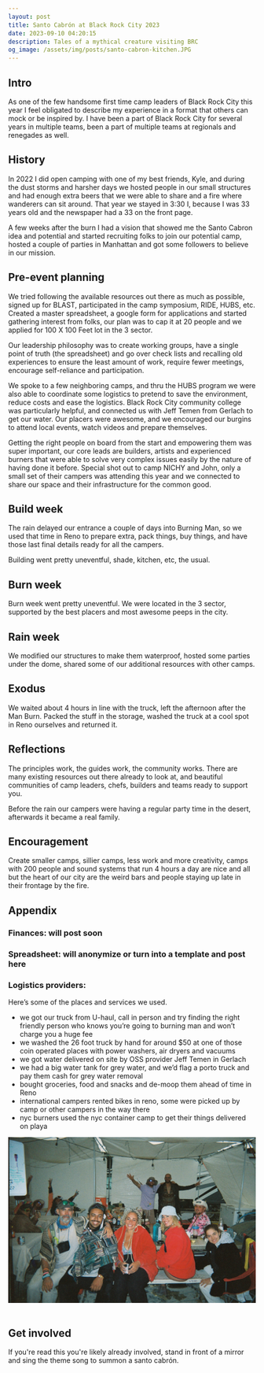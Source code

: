 ```yaml
---
layout: post
title: Santo Cabrón at Black Rock City 2023
date: 2023-09-10 04:20:15
description: Tales of a mythical creature visiting BRC
og_image: /assets/img/posts/santo-cabron-kitchen.JPG
---
```


## Intro

As one of the few handsome first time camp leaders of Black Rock City this year I feel obligated to describe my experience in a format that others can mock or be inspired by. I have been a part of Black Rock City for several years in multiple teams, been a part of multiple teams at regionals and renegades as well.

## History

In 2022 I did open camping with one of my best friends, Kyle, and during the dust storms and harsher days we hosted people in our small structures and had enough extra beers that we were able to share and a fire where wanderers can sit around. That year we stayed in 3:30 I, because I was 33 years old and the newspaper had a 33 on the front page.

A few weeks after the burn I had a vision that showed me the Santo Cabron idea and potential and started recruiting folks to join our potential camp, hosted a couple of parties in Manhattan and got some followers to believe in our mission.

## Pre-event planning

We tried following the available resources out there as much as possible, signed up for BLAST, participated in the camp symposium, RIDE, HUBS, etc. Created a master spreadsheet, a google form for applications and started gathering interest from folks, our plan was to cap it at 20 people and we applied for 100 X 100 Feet lot in the 3 sector.

Our leadership philosophy was to create working groups, have a single point of truth (the spreadsheet) and go over check lists and recalling old experiences to ensure the least amount of work, require fewer meetings, encourage self-reliance and participation.

We spoke to a few neighboring camps, and thru the HUBS program we were also able to coordinate some logistics to pretend to save the environment, reduce costs and ease the logistics. Black Rock City community college was particularly helpful, and connected us with Jeff Temen from Gerlach to get our water. Our placers were awesome, and we encouraged our burgins to attend local events, watch videos and prepare themselves.

Getting the right people on board from the start and empowering them was super important, our core leads are builders, artists and experienced burners that were able to solve very complex issues easily by the nature of having done it before. Special shot out to camp NICHY and John, only a small set of their campers was attending this year and we connected to share our space and their infrastructure for the common good.

## Build week

The rain delayed our entrance a couple of days into Burning Man, so we used that time in Reno to prepare extra, pack things, buy things, and have those last final details ready for all the campers.

Building went pretty uneventful, shade, kitchen, etc, the usual.

## Burn week

Burn week went pretty uneventful. We were located in the 3 sector, supported by the best placers and most awesome peeps in the city.

## Rain week

We modified our structures to make them waterproof, hosted some parties under the dome, shared some of our additional resources with other camps.


## Exodus

We waited about 4 hours in line with the truck, left the afternoon after the Man Burn. Packed the stuff in the storage, washed the truck at a cool spot in Reno ourselves and returned it.

## Reflections

The principles work, the guides work, the community works. There are many existing resources out there already to look at, and beautiful communities of camp leaders, chefs, builders and teams ready to support you.

Before the rain our campers were having a regular party time in the desert, afterwards it became a real family.

## Encouragement

Create smaller camps, sillier camps, less work and more creativity, camps with 200 people and sound systems that run 4 hours a day are nice and all but the heart of our city are the weird bars and people staying up late in their frontage by the fire.

## Appendix

### Finances: will post soon

### Spreadsheet: will anonymize or turn into a template and post here

### Logistics providers:

Here’s some of the places and services we used.

- we got our truck from U-haul, call in person and try finding the right friendly person who knows you’re going to burning man and won’t charge you a huge fee
- we washed the 26 foot truck by hand for around $50 at one of those coin operated places with power washers, air dryers and vacuums
- we got water delivered on site by OSS provider Jeff Temen in Gerlach
- we had a big water tank for grey water, and we’d flag a porto truck and pay them cash for grey water removal
- bought groceries, food and snacks and de-moop them ahead of time in Reno
- international campers rented bikes in reno, some were picked up by camp or other campers in the way there
- nyc burners used the nyc container camp to get their things delivered on playa


<img src="/assets/img/posts/santo-cabron-kitchen.JPG" style="max-width: 100%; margin-bottom: 16px;" alt="logo no oficial de la asociacion caleña para la promocion y la defensa de la cultura que promueve la callejera saludable, segura y con condom, con abreviatura: ACPDCPCSSC o a ce pe de ce pe ce ese ese ce para mas corto. la imagen depicta a un conejo salvaje en un valle en llamas." >

## Get involved

If you're read this you're likely already involved, stand in front of a mirror and sing the theme song to summon a santo cabrón.
